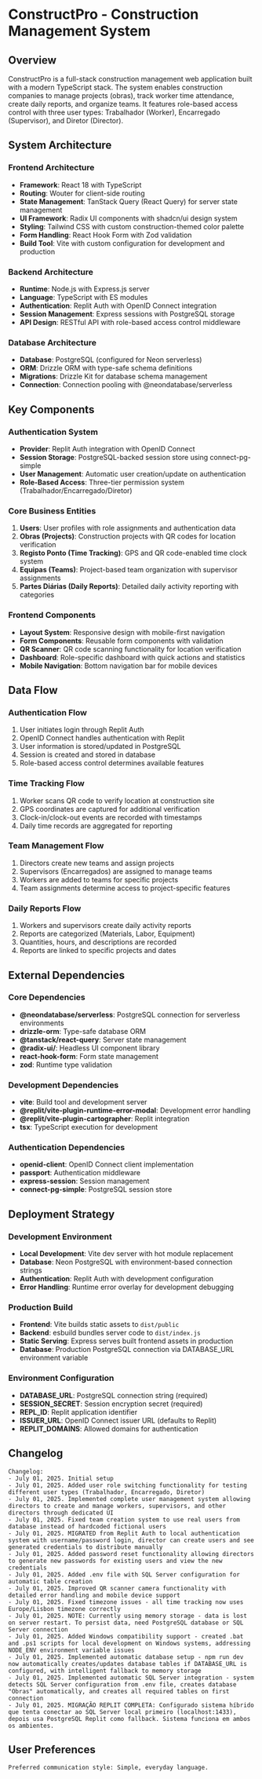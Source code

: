 # ConstructPro - Construction Management System

## Overview

ConstructPro is a full-stack construction management web application built with a modern TypeScript stack. The system enables construction companies to manage projects (obras), track worker time attendance, create daily reports, and organize teams. It features role-based access control with three user types: Trabalhador (Worker), Encarregado (Supervisor), and Diretor (Director).

## System Architecture

### Frontend Architecture
- **Framework**: React 18 with TypeScript
- **Routing**: Wouter for client-side routing
- **State Management**: TanStack Query (React Query) for server state management
- **UI Framework**: Radix UI components with shadcn/ui design system
- **Styling**: Tailwind CSS with custom construction-themed color palette
- **Form Handling**: React Hook Form with Zod validation
- **Build Tool**: Vite with custom configuration for development and production

### Backend Architecture
- **Runtime**: Node.js with Express.js server
- **Language**: TypeScript with ES modules
- **Authentication**: Replit Auth with OpenID Connect integration
- **Session Management**: Express sessions with PostgreSQL storage
- **API Design**: RESTful API with role-based access control middleware

### Database Architecture
- **Database**: PostgreSQL (configured for Neon serverless)
- **ORM**: Drizzle ORM with type-safe schema definitions
- **Migrations**: Drizzle Kit for database schema management
- **Connection**: Connection pooling with @neondatabase/serverless

## Key Components

### Authentication System
- **Provider**: Replit Auth integration with OpenID Connect
- **Session Storage**: PostgreSQL-backed session store using connect-pg-simple
- **User Management**: Automatic user creation/update on authentication
- **Role-Based Access**: Three-tier permission system (Trabalhador/Encarregado/Diretor)

### Core Business Entities
1. **Users**: User profiles with role assignments and authentication data
2. **Obras (Projects)**: Construction projects with QR codes for location verification
3. **Registo Ponto (Time Tracking)**: GPS and QR code-enabled time clock system
4. **Equipas (Teams)**: Project-based team organization with supervisor assignments
5. **Partes Diárias (Daily Reports)**: Detailed daily activity reporting with categories

### Frontend Components
- **Layout System**: Responsive design with mobile-first navigation
- **Form Components**: Reusable form components with validation
- **QR Scanner**: QR code scanning functionality for location verification
- **Dashboard**: Role-specific dashboard with quick actions and statistics
- **Mobile Navigation**: Bottom navigation bar for mobile devices

## Data Flow

### Authentication Flow
1. User initiates login through Replit Auth
2. OpenID Connect handles authentication with Replit
3. User information is stored/updated in PostgreSQL
4. Session is created and stored in database
5. Role-based access control determines available features

### Time Tracking Flow
1. Worker scans QR code to verify location at construction site
2. GPS coordinates are captured for additional verification
3. Clock-in/clock-out events are recorded with timestamps
4. Daily time records are aggregated for reporting

### Team Management Flow
1. Directors create new teams and assign projects
2. Supervisors (Encarregados) are assigned to manage teams
3. Workers are added to teams for specific projects
4. Team assignments determine access to project-specific features

### Daily Reports Flow
1. Workers and supervisors create daily activity reports
2. Reports are categorized (Materials, Labor, Equipment)
3. Quantities, hours, and descriptions are recorded
4. Reports are linked to specific projects and dates

## External Dependencies

### Core Dependencies
- **@neondatabase/serverless**: PostgreSQL connection for serverless environments
- **drizzle-orm**: Type-safe database ORM
- **@tanstack/react-query**: Server state management
- **@radix-ui/**: Headless UI component library
- **react-hook-form**: Form state management
- **zod**: Runtime type validation

### Development Dependencies
- **vite**: Build tool and development server
- **@replit/vite-plugin-runtime-error-modal**: Development error handling
- **@replit/vite-plugin-cartographer**: Replit integration
- **tsx**: TypeScript execution for development

### Authentication Dependencies
- **openid-client**: OpenID Connect client implementation
- **passport**: Authentication middleware
- **express-session**: Session management
- **connect-pg-simple**: PostgreSQL session store

## Deployment Strategy

### Development Environment
- **Local Development**: Vite dev server with hot module replacement
- **Database**: Neon PostgreSQL with environment-based connection strings
- **Authentication**: Replit Auth with development configuration
- **Error Handling**: Runtime error overlay for development debugging

### Production Build
- **Frontend**: Vite builds static assets to `dist/public`
- **Backend**: esbuild bundles server code to `dist/index.js`
- **Static Serving**: Express serves built frontend assets in production
- **Database**: Production PostgreSQL connection via DATABASE_URL environment variable

### Environment Configuration
- **DATABASE_URL**: PostgreSQL connection string (required)
- **SESSION_SECRET**: Session encryption secret (required)
- **REPL_ID**: Replit application identifier
- **ISSUER_URL**: OpenID Connect issuer URL (defaults to Replit)
- **REPLIT_DOMAINS**: Allowed domains for authentication

## Changelog

```
Changelog:
- July 01, 2025. Initial setup
- July 01, 2025. Added user role switching functionality for testing different user types (Trabalhador, Encarregado, Diretor)
- July 01, 2025. Implemented complete user management system allowing directors to create and manage workers, supervisors, and other directors through dedicated UI
- July 01, 2025. Fixed team creation system to use real users from database instead of hardcoded fictional users
- July 01, 2025. MIGRATED from Replit Auth to local authentication system with username/password login, director can create users and see generated credentials to distribute manually
- July 01, 2025. Added password reset functionality allowing directors to generate new passwords for existing users and view the new credentials
- July 01, 2025. Added .env file with SQL Server configuration for automatic table creation
- July 01, 2025. Improved QR scanner camera functionality with detailed error handling and mobile device support
- July 01, 2025. Fixed timezone issues - all time tracking now uses Europe/Lisbon timezone correctly
- July 01, 2025. NOTE: Currently using memory storage - data is lost on server restart. To persist data, need PostgreSQL database or SQL Server connection
- July 01, 2025. Added Windows compatibility support - created .bat and .ps1 scripts for local development on Windows systems, addressing NODE_ENV environment variable issues
- July 01, 2025. Implemented automatic database setup - npm run dev now automatically creates/updates database tables if DATABASE_URL is configured, with intelligent fallback to memory storage
- July 01, 2025. Implemented automatic SQL Server integration - system detects SQL Server configuration from .env file, creates database "Obras" automatically, and creates all required tables on first connection
- July 01, 2025. MIGRAÇÃO REPLIT COMPLETA: Configurado sistema híbrido que tenta conectar ao SQL Server local primeiro (localhost:1433), depois usa PostgreSQL Replit como fallback. Sistema funciona em ambos os ambientes.
```

## User Preferences

```
Preferred communication style: Simple, everyday language.
```